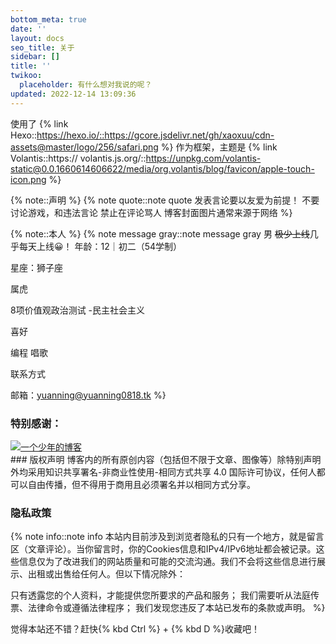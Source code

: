```yaml
---
bottom_meta: true
date: ''
layout: docs
seo_title: 关于
sidebar: []
title: ''
twikoo:
  placeholder: 有什么想对我说的呢？
updated: 2022-12-14 13:09:36
---
```

使用了
{% link Hexo::https://hexo.io/::https://gcore.jsdelivr.net/gh/xaoxuu/cdn-assets@master/logo/256/safari.png %}
作为框架，主题是
{% link Volantis::https:// volantis.js.org/::https://unpkg.com/volantis-static@0.0.1660614606622/media/org.volantis/blog/favicon/apple-touch-icon.png %}

{% note::声明 %}
{% note quote::note quote 发表言论要以友爱为前提！
不要讨论游戏，和违法言论
禁止在评论骂人
博客封面图片通常来源于网络
%}

{% note::本人 %}
{% note message gray::note message gray 男
~~极少上线~~几乎每天上线😀！
年龄：12｜初二（54学制）

星座：狮子座

属虎

8项价值观政治测试 -民主社会主义

喜好

编程 唱歌

联系方式

邮箱：yuanning@yuanning0818.tk
%}

### 特别感谢：

<div class="btns circle grid5">
<a class="button" target="_blank" rel="noopener" href="https://www.yt-blog.top" title="动荡の初二少年"><img src="https://img.yt-blog.top/png/logo.png">一个少年的博客</a>
</div>
### 版权声明
博客内的所有原创内容（包括但不限于文章、图像等）除特别声明外均采用知识共享署名-非商业性使用-相同方式共享 4.0 国际许可协议，任何人都可以自由传播，但不得用于商用且必须署名并以相同方式分享。

### 隐私政策

{% note info::note info
本站内目前涉及到浏览者隐私的只有一个地方，就是留言区（文章评论）。当你留言时，你的Cookies信息和IPv4/IPv6地址都会被记录。这些信息仅为了改进我们的网站质量和可能的交流沟通。我们不会将这些信息进行展示、出租或出售给任何人。但以下情况除外：

只有透露您的个人资料，才能提供您所要求的产品和服务；
我们需要听从法庭传票、法律命令或遵循法律程序；
我们发现您违反了本站已发布的条款或声明。
%}

觉得本站还不错？赶快{% kbd Ctrl %} + {% kbd D %}收藏吧！
